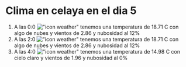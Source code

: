 # Clima en celaya en el dia 5

1. A las 0:0 !["icon weather"](http://openweathermap.org/img/w/02n.png) tenemos una temperatura de 18.71 C con algo de nubes y  vientos de 2.86 y nubosidad al 12%
1. A las 2:0 !["icon weather"](http://openweathermap.org/img/w/02n.png) tenemos una temperatura de 18.71 C con algo de nubes y  vientos de 2.86 y nubosidad al 12%
1. A las 4:0 !["icon weather"](http://openweathermap.org/img/w/01n.png) tenemos una temperatura de 14.98 C con cielo claro y  vientos de 1.96 y nubosidad al 0%
